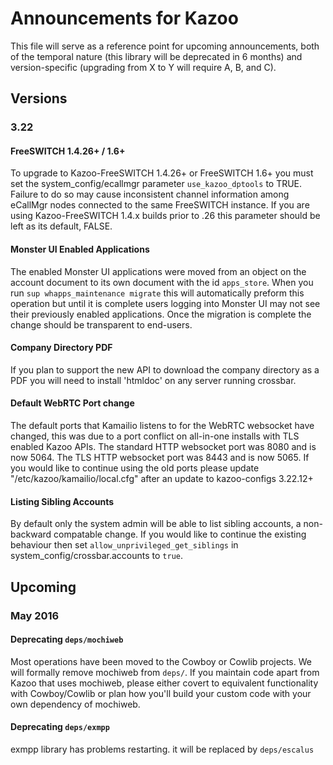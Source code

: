 # Announcements for Kazoo

This file will serve as a reference point for upcoming announcements, both of the temporal nature (this library will be deprecated in 6 months) and version-specific (upgrading from X to Y will require A, B, and C).

## Versions

### 3.22

#### FreeSWITCH 1.4.26+ / 1.6+

To upgrade to Kazoo-FreeSWITCH 1.4.26+ or FreeSWITCH 1.6+ you must set the system_config/ecallmgr parameter `use_kazoo_dptools` to TRUE.  Failure to do so may cause inconsistent channel information among eCallMgr nodes connected to the same FreeSWITCH instance.  If you are using Kazoo-FreeSWITCH 1.4.x builds prior to .26 this parameter should be left as its default, FALSE.

#### Monster UI Enabled Applications

The enabled Monster UI applications were moved from an object on the account document to its own document with the id `apps_store`.  When you run `sup whapps_maintenance migrate` this will automatically preform this operation but until it is complete users logging into Monster UI may not see their previously enabled applications.  Once the migration is complete the change should be transparent to end-users.

#### Company Directory PDF

If you plan to support the new API to download the company directory as a PDF you will need to install 'htmldoc' on any server running crossbar.

#### Default WebRTC Port change

The default ports that Kamailio listens to for the WebRTC websocket have changed, this was due to a port conflict on all-in-one installs with TLS enabled Kazoo APIs. The standard HTTP websocket port was 8080 and is now 5064.  The TLS HTTP websocket port was 8443 and is now 5065.  If you would like to continue using the old ports please update "/etc/kazoo/kamailio/local.cfg" after an update to kazoo-configs 3.22.12+

#### Listing Sibling Accounts

By default only the system admin will be able to list sibling accounts, a non-backward compatable change.  If you would like to continue the existing behaviour then set `allow_unprivileged_get_siblings` in system_config/crossbar.accounts to `true`.

## Upcoming

### May 2016

#### Deprecating `deps/mochiweb`

Most operations have been moved to the Cowboy or Cowlib projects. We will formally remove mochiweb from `deps/`. If you maintain code apart from Kazoo that uses mochiweb, please either covert to equivalent functionality with Cowboy/Cowlib or plan how you'll build your custom code with your own dependency of mochiweb.

#### Deprecating `deps/exmpp`

exmpp library has problems restarting. it will be replaced by `deps/escalus`
